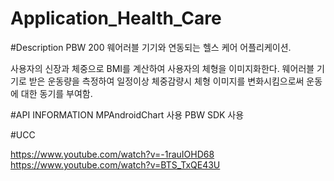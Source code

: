 # Application_Health_Care
#Description
PBW 200 웨어러블 기기와 연동되는 헬스 케어 어플리케이션.

사용자의  신장과 체중으로 BMI를 계산하여 사용자의 체형을 이미지화한다. 웨어러블 기기로 받은 운동량을 측정하여 일정이상 체중감량시 체형 이미지를 변화시킴으로써 운동에 대한 동기를 부여함.

#API INFORMATION
MPAndroidChart 사용
PBW SDK 사용

#UCC

https://www.youtube.com/watch?v=-1rauIOHD68
https://www.youtube.com/watch?v=BTS_TxQE43U
